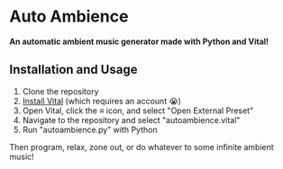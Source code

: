 # Auto Ambience
**An automatic ambient music generator made with Python and Vital!**

## Installation and Usage
1. Clone the repository
2. [Install Vital](https://vital.audio/) (which requires an account 😭)
3. Open Vital, click the ≡ icon, and select "Open External Preset"
4. Navigate to the repository and select "autoambience.vital"
5. Run "autoambience.py" with Python

Then program, relax, zone out, or do whatever to some infinite ambient music!
